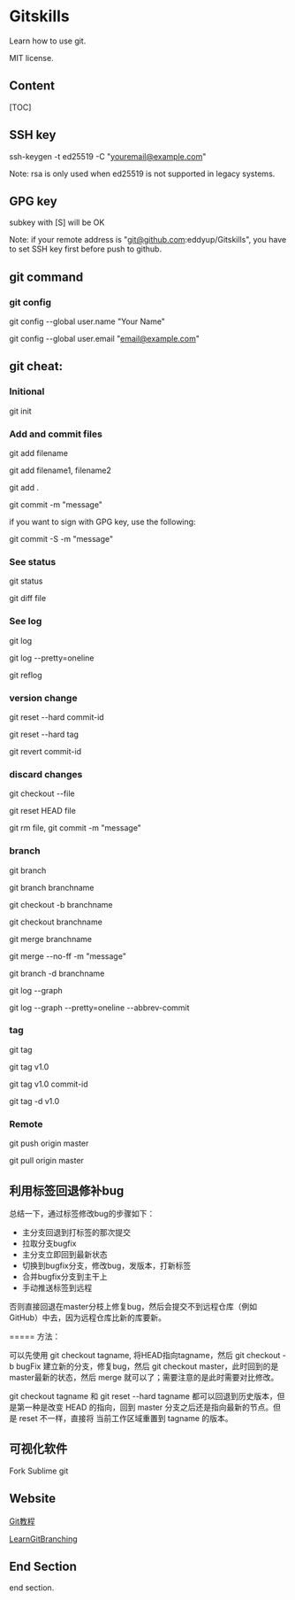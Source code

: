 # Gitskills
Learn how to use git.

MIT license.

## Content
[TOC]

## SSH key

ssh-keygen -t ed25519 -C "youremail@example.com"

Note: rsa is only used when ed25519 is not supported in legacy systems.

## GPG key

subkey with [S] will be OK

Note: if your remote address is "git@github.com:eddyup/Gitskills", you have to set SSH key first before push to github.

## git command

### git config
 git config --global user.name "Your Name"

 git config --global user.email "email@example.com"

## git cheat:

### Initional
git init

### Add and commit files
git add filename

git add filename1, filename2

git add .


git commit -m "message"

if you want to sign with GPG key, use the following:

git commit -S -m "message"

### See status

git status

git diff file

### See log
git log

git log --pretty=oneline

git reflog

### version change
git reset --hard commit-id

git reset --hard tag

git revert commit-id

### discard changes
git checkout --file

git reset HEAD file

git rm file, git commit -m "message"

### branch
git branch

git branch branchname

git checkout -b branchname

git checkout branchname

git merge branchname

git merge --no-ff -m "message"

git branch -d branchname

git log --graph

git log --graph --pretty=oneline --abbrev-commit

### tag
git tag

git tag v1.0

git tag v1.0 commit-id

git tag -d v1.0

### Remote 

git push origin master

git pull origin master

## 利用标签回退修补bug

总结一下，通过标签修改bug的步骤如下：

- 主分支回退到打标签的那次提交
- 拉取分支bugfix
- 主分支立即回到最新状态
- 切换到bugfix分支，修改bug，发版本，打新标签
- 合并bugfix分支到主干上
- 手动推送标签到远程

否则直接回退在master分枝上修复bug，然后会提交不到远程仓库（例如 GitHub）中去，因为远程仓库比新的库要新。

=====
方法：

可以先使用 git checkout tagname, 将HEAD指向tagname，然后 git checkout -b bugFix 建立新的分支，修复bug，然后 git checkout master，此时回到的是master最新的状态，然后 merge 就可以了；需要注意的是此时需要对比修改。

git checkout tagname 和 git reset --hard tagname 都可以回退到历史版本，但是第一种是改变 HEAD 的指向，回到 master 分支之后还是指向最新的节点。但是 reset 不一样，直接将 当前工作区域重置到 tagname 的版本。

## 可视化软件
Fork
Sublime git

## Website

[Git教程](https://www.liaoxuefeng.com/wiki/0013739516305929606dd18361248578c67b8067c8c017b000)

[LearnGitBranching](https://learngitbranching.js.org/)

## End Section

end section.
